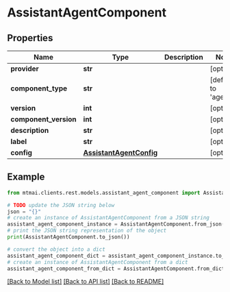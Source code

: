 # AssistantAgentComponent


## Properties

Name | Type | Description | Notes
------------ | ------------- | ------------- | -------------
**provider** | **str** |  | [optional] 
**component_type** | **str** |  | [default to 'agent']
**version** | **int** |  | [optional] 
**component_version** | **int** |  | [optional] 
**description** | **str** |  | [optional] 
**label** | **str** |  | [optional] 
**config** | [**AssistantAgentConfig**](AssistantAgentConfig.md) |  | [optional] 

## Example

```python
from mtmai.clients.rest.models.assistant_agent_component import AssistantAgentComponent

# TODO update the JSON string below
json = "{}"
# create an instance of AssistantAgentComponent from a JSON string
assistant_agent_component_instance = AssistantAgentComponent.from_json(json)
# print the JSON string representation of the object
print(AssistantAgentComponent.to_json())

# convert the object into a dict
assistant_agent_component_dict = assistant_agent_component_instance.to_dict()
# create an instance of AssistantAgentComponent from a dict
assistant_agent_component_from_dict = AssistantAgentComponent.from_dict(assistant_agent_component_dict)
```
[[Back to Model list]](../README.md#documentation-for-models) [[Back to API list]](../README.md#documentation-for-api-endpoints) [[Back to README]](../README.md)


